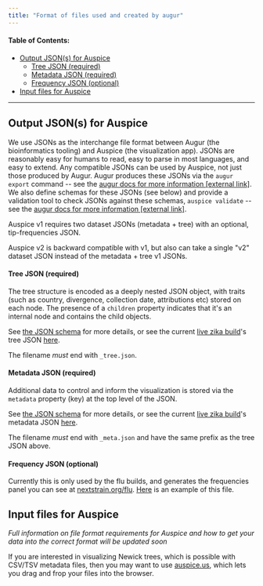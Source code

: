 ```yaml
---
title: "Format of files used and created by augur"
---
```


#### Table of Contents:
- [Output JSON(s) for Auspice](#output-jsons-for-auspice)
    - [Tree JSON (required)](#tree-json-required)
    - [Metadata JSON (required)](#metadata-json-required)
    - [Frequency JSON (optional)](#frequency-json-optional)
- [Input files for Auspice](#input-files-for-auspice)


---
## Output JSON(s) for Auspice

We use JSONs as the interchange file format between Augur (the bioinformatics tooling) and Auspice (the visualization app).
JSONs are reasonably easy for humans to read, easy to parse in most languages, and easy to extend.
Any compatible JSONs can be used by Auspice, not just those produced by Augur.
Augur produces these JSONs via the `augur export` command -- see the [augur docs for more information [external link]](https://nextstrain-augur.readthedocs.io/en/stable/cli.html#export).
We also define schemas for these JSONs (see below) and provide a validation tool to check JSONs against these schemas, `auspice validate` --  see the [augur docs for more information [external link]](https://nextstrain-augur.readthedocs.io/en/stable/cli.html#validate).

Auspice v1 requires two dataset JSONs (metadata + tree) with an optional, tip-frequencies JSON.

Auspice v2 is backward compatible with v1, but also can take a single "v2" dataset JSON instead of the metadata + tree v1 JSONs.

#### Tree JSON (required)
The tree structure is encoded as a deeply nested JSON object, with traits (such as country, divergence, collection date, attributions etc) stored on each node.
The presence of a `children` property indicates that it's an internal node and contains the child objects.

See [the JSON schema](https://github.com/nextstrain/augur/blob/master/augur/data/schema_tree.json) for more details, or see the current [live zika build](https://nextstrain.org/zika)'s tree JSON [here](http://data.nextstrain.org/zika_tree.json).

The filename _must_ end with `_tree.json`.

#### Metadata JSON (required)

Additional data to control and inform the visualization is stored via the `metadata` property (key) at the top level of the JSON.

See [the JSON schema](https://github.com/nextstrain/augur/blob/master/augur/data/schema_meta.json) for more details, or see the current [live zika build](https://nextstrain.org/zika)'s metadata JSON [here](http://data.nextstrain.org/zika_meta.json).

The filename _must_ end with `_meta.json` and have the same prefix as the tree JSON above.

#### Frequency JSON (optional)

Currently this is only used by the flu builds, and generates the frequencies panel you can see at [nextstrain.org/flu](https://nextstrain.org/flu). [Here](http://data.nextstrain.org/flu_seasonal_h3n2_ha_2y_tip-frequencies.json) is an example of this file.

## Input files for Auspice
_Full information on file format requirements for Auspice and how to get your data into the correct format will be updated soon_

If you are interested in visualizing Newick trees, which is possible with CSV/TSV metadata files, then you may want to use [auspice.us](https://auspice-us.herokuapp.com/), which lets you drag and frop your files into the browser.